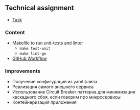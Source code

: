 ## Technical assignment

- [Task](docs/golang_test.md)

### Content

- [Makefile to run unit-tests and linter](Makefile)
    - ``make test-unit``
    - ``make lint-go``
- [GitHub Workflow](.github/workflows/test-onmi.yaml)

### Improvements

- Получение конфигураций из yaml файла
- Реализация самого внешнего сервиса
- Использование Circuit Breaker паттерна для минимизации каскадного сбоя, если говорим про микросервисы
- Контейнеризация приложения